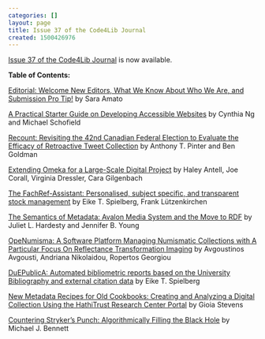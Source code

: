 ```yaml
---
categories: []
layout: page
title: Issue 37 of the Code4Lib Journal
created: 1500426976
---
```

[Issue 37 of the Code4Lib Journal](http://journal.code4lib.org/issues/issues/issue37) is now available. 

**Table of Contents:**

[Editorial: Welcome New Editors, What We Know About Who We Are, and Submission Pro Tip!](http://journal.code4lib.org/articles/12651)
by Sara Amato
 
[A Practical Starter Guide on Developing Accessible Websites](http://journal.code4lib.org/articles/12697)
by Cynthia Ng and Michael Schofield 

[Recount: Revisiting the 42nd Canadian Federal Election to Evaluate the Efficacy of Retroactive Tweet Collection](http://journal.code4lib.org/articles/12676)
by Anthony T. Pinter and Ben Goldman
 
[Extending Omeka for a Large-Scale Digital Project](http://journal.code4lib.org/articles/12529)
by Haley Antell, Joe Corall, Virginia Dressler, Cara Gilgenbach  

[The FachRef-Assistant: Personalised, subject specific, and transparent stock management](http://journal.code4lib.org/articles/12660)
by Eike T. Spielberg, Frank Lützenkirchen  

[The Semantics of Metadata: Avalon Media System and the Move to RDF](http://journal.code4lib.org/articles/12668)
by Juliet L. Hardesty and Jennifer B. Young
 
[OpeNumisma: A Software Platform Managing Numismatic Collections with A Particular Focus On Reflectance Transformation Imaging](http://journal.code4lib.org/articles/12627)
by Avgoustinos Avgousti, Andriana Nikolaidou, Ropertos Georgiou
 
[DuEPublicA: Automated bibliometric reports based on the University Bibliography and external citation data](http://journal.code4lib.org/articles/12549)
by Eike T. Spielberg
 
[New Metadata Recipes for Old Cookbooks: Creating and Analyzing a Digital Collection Using the HathiTrust Research Center Portal](http://journal.code4lib.org/articles/12548)
by Gioia Stevens
 
[Countering Stryker’s Punch: Algorithmically Filling the Black Hole](http://journal.code4lib.org/articles/12542)
by Michael J. Bennett 
